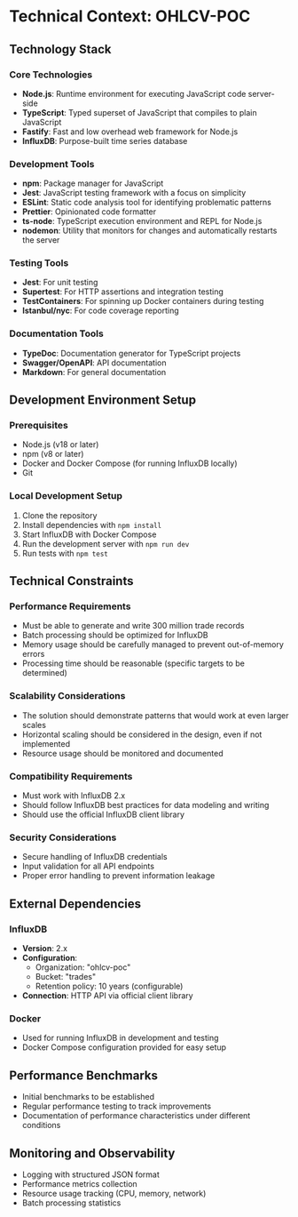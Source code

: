 # Technical Context: OHLCV-POC

## Technology Stack

### Core Technologies
- **Node.js**: Runtime environment for executing JavaScript code server-side
- **TypeScript**: Typed superset of JavaScript that compiles to plain JavaScript
- **Fastify**: Fast and low overhead web framework for Node.js
- **InfluxDB**: Purpose-built time series database

### Development Tools
- **npm**: Package manager for JavaScript
- **Jest**: JavaScript testing framework with a focus on simplicity
- **ESLint**: Static code analysis tool for identifying problematic patterns
- **Prettier**: Opinionated code formatter
- **ts-node**: TypeScript execution environment and REPL for Node.js
- **nodemon**: Utility that monitors for changes and automatically restarts the server

### Testing Tools
- **Jest**: For unit testing
- **Supertest**: For HTTP assertions and integration testing
- **TestContainers**: For spinning up Docker containers during testing
- **Istanbul/nyc**: For code coverage reporting

### Documentation Tools
- **TypeDoc**: Documentation generator for TypeScript projects
- **Swagger/OpenAPI**: API documentation
- **Markdown**: For general documentation

## Development Environment Setup

### Prerequisites
- Node.js (v18 or later)
- npm (v8 or later)
- Docker and Docker Compose (for running InfluxDB locally)
- Git

### Local Development Setup
1. Clone the repository
2. Install dependencies with `npm install`
3. Start InfluxDB with Docker Compose
4. Run the development server with `npm run dev`
5. Run tests with `npm test`

## Technical Constraints

### Performance Requirements
- Must be able to generate and write 300 million trade records
- Batch processing should be optimized for InfluxDB
- Memory usage should be carefully managed to prevent out-of-memory errors
- Processing time should be reasonable (specific targets to be determined)

### Scalability Considerations
- The solution should demonstrate patterns that would work at even larger scales
- Horizontal scaling should be considered in the design, even if not implemented
- Resource usage should be monitored and documented

### Compatibility Requirements
- Must work with InfluxDB 2.x
- Should follow InfluxDB best practices for data modeling and writing
- Should use the official InfluxDB client library

### Security Considerations
- Secure handling of InfluxDB credentials
- Input validation for all API endpoints
- Proper error handling to prevent information leakage

## External Dependencies

### InfluxDB
- **Version**: 2.x
- **Configuration**: 
  - Organization: "ohlcv-poc"
  - Bucket: "trades"
  - Retention policy: 10 years (configurable)
- **Connection**: HTTP API via official client library

### Docker
- Used for running InfluxDB in development and testing
- Docker Compose configuration provided for easy setup

## Performance Benchmarks
- Initial benchmarks to be established
- Regular performance testing to track improvements
- Documentation of performance characteristics under different conditions

## Monitoring and Observability
- Logging with structured JSON format
- Performance metrics collection
- Resource usage tracking (CPU, memory, network)
- Batch processing statistics
